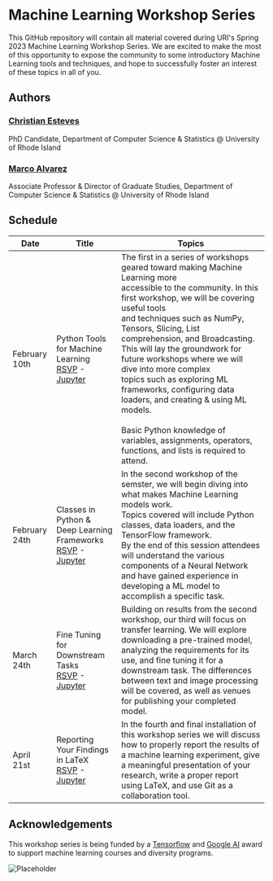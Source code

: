 # Machine Learning Workshop Series

This GitHub repository will contain all material covered during URI's Spring 2023 Machine Learning Workshop Series.
We are excited to make the most of this opportunity to expose the community to some introductory Machine Learning tools and techniques, and hope to successfully foster an interest of these topics in all of you.

## Authors
### [Christian Esteves](https://github.com/cesteves) 

PhD Candidate, Department of Computer Science & Statistics @ University of Rhode Island

### [Marco Alvarez](https://homepage.cs.uri.edu/~malvarez/)
Associate Professor & Director of Graduate Studies, Department of Computer Science & Statistics @ University of Rhode Island


## Schedule

| Date         | Title                                                        | Topics                                                       |
| ------------ | ------------------------------------------------------------ | ------------------------------------------------------------ |
| February 10th | Python Tools for Machine Learning<br />[RSVP](https://www.eventbrite.com/e/python-tools-for-machine-learning-tickets-536221391617) - [Jupyter](https://colab.research.google.com/drive/1RaA_N4tVWu03rsZk_tLLllw3cUWjEhLY?usp=sharing) | The first in a series of workshops geared toward making Machine Learning more<br/>accessible to the community. In this first workshop, we will be covering useful tools <br />and techniques such as NumPy, Tensors, Slicing, List comprehension, and Broadcasting. <br />This will lay the groundwork for future workshops where we will dive into more complex <br />topics such as exploring ML frameworks, configuring data loaders, and creating & using ML models.<br /><br />Basic Python knowledge of variables, assignments, operators, functions, and lists is required to attend. |
| February 24th          | Classes in Python & Deep Learning Frameworks<br />[RSVP](https://www.eventbrite.com/e/classes-in-python-deep-learning-frameworks-tickets-551869144467) - [Jupyter](https://colab.research.google.com/drive/1fpWiI3m7hNa2RU2pw1V6v3ZrkKC_8nSk?usp=sharing)                 | In the second workshop of the semster, we will begin diving into what makes Machine Learning models work. <br />Topics covered will include Python classes, data loaders, and the TensorFlow framework.<br />By the end of this session attendees will understand the various components of a Neural Network and have gained experience in developing a ML model to accomplish a specific task. |
| March 24th          | Fine Tuning for Downstream Tasks<br >[RSVP](https://www.eventbrite.com/e/transfer-learning-publishing-a-ml-model-tickets-588041617307) - [Jupyter](https://colab.research.google.com/drive/1RTuKNXNrnFZEwZdh9BCbLPGDHQgZF-zE?usp=sharing)                             | Building on results from the second workshop, our third will focus on transfer learning. We will explore downloading a pre-trained model, analyzing the requirements for its use, and fine tuning it for a downstream task. The differences between text and image processing will be covered, as well as venues for publishing your completed model. |
| April 21st          | Reporting Your Findings in LaTeX <br >[RSVP](https://www.eventbrite.com/e/reporting-results-of-a-ml-model-tickets-619263713437) - [Jupyter](https://colab.research.google.com/drive/1hRQ6OWBLy7d2M2mQA6Sku0_J2wOGjrQZ?usp=sharing)                            | In the fourth and final installation of this workshop series we will discuss how to properly report the results of a machine learning experiment, give a meaningful presentation of your research, write a proper report using LaTeX, and use Git as a collaboration tool. |



## Acknowledgements

This workshop series is being funded by a [Tensorflow](https://www.tensorflow.org/) and [Google AI](https://ai.google/) award to support machine learning courses and diversity programs.

![Placeholder](https://homepage.cs.uri.edu/~malvarez/imgs/logos/tensorflow.jpg)
